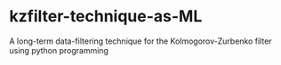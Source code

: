 # kzfilter-technique-as-ML
A long-term data-filtering technique for the Kolmogorov-Zurbenko filter using python programming
